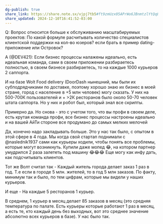 ```yaml
---
dg-publish: true
share_link: https://share.note.sx/vjpj7tb5#ft9zmUzx05APrWo6JBnmtzlYtQqEs+E/QnTjdLIdaVM
share_updated: 2024-12-10T16:41:52-03:00
---
```

Q: Вопрос относится больше к обслуживанию масштабируемых проектов:
По какой формуле расчитывать количество специалистов клиентской поддержки на кол-во юзеров?
если брать в пример dating-приложение или Островок?

A (@DEV421):
Если бизнес процессы налажены идеально, есть идеальная команда, сами в своем приложении разбираетесь полностью, в своем бизнесе разбираетесь, то на каждые 1000 курьеров 2 саппорта.

И на базе Wolt Food delivery (DoorDash нынешний, мы были их субподрядчиками по доставке, поэтому хорошо знаю их бизнес в моей стране, город с население в +5 млн человек) могу сказать. У них на 500-700К пользователей и + >2К ресторанов  было около 50-70 человек штата саппорта. Но у них и робот был, который знал все скрипты.

Примерно да. Но снова - это с учетом того, что вы профи в своем деле, есть крутая команда профи, все бизнес процессы настроены идеально и на вашей АйТи стороне все продумано до самых мелких мелочей

Да, конечно надо закладывать больше. Это у нас так было, с опытом в этой сфере в 4 года. Мы когда свой стартап поднимали с @naslednik1937 сами как курьеры ходили, чтобы понять все проблемы, которые могут возникнуть. Купили даже мопед 😂, на котором партнер умудрился 2 раза залететь под машину 😂😂😂
Еще могу как инфу дать, как подсчитывать клиентов.

Тот же Волт считал так - Каждый житель города делает заказ 1 раз в год.
Т.е если в городе 5 млн. жителей, то в год 5 млн заказов.
По факту, минимум так и было, по тем цифрам, которые мы видели у наших курьеров.

И еще - На каждые 5 ресторанов 1 курьер.

В среднем, 1 курьер в месяц делает 85 заказов  в месяц (это средняя температура по палате. Есть курьеры которые работают 1 раз в месяц, а есть те, кто каждый день без выходных, вот это среднее значение абсолютно всех курьеров в базе). 
У нас было так.